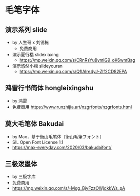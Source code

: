 # 毛笔字体
## 演示系列 slide
* by 人生哥 x 刘锡栋
  * 免费商用
* 演示夏行楷 slidexiaxing
  * https://mp.weixin.qq.com/s/CRnRsYu8ymlG9_oK6wmBag
* 演示悠然小楷  slideyouran
  * https://mp.weixin.qq.com/s/Q1lAIre4yJ-Zlf2CD82EPA

## 鸿雷行书简体 hongleixingshu
* by 鸿雷 
* 免费商用 https://www.runzhijia.art/nzgrfonts/nzgrfonts.html

## 莫大毛笔体 Bakudai
* by Max，基于衡山毛笔体（衡山毛筆フォント）
* SIL Open Font License 1.1
* https://max-everyday.com/2020/03/bakudaifont/

## 三极泼墨体
* by 三极字库
* 免费商用
* https://mp.weixin.qq.com/s/-Mgg_BjyFzzOWjdkkWs_pA

